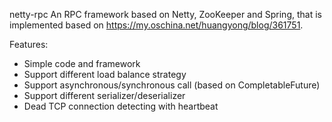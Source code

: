 netty-rpc
An RPC framework based on Netty, ZooKeeper and Spring, that is implemented based on https://my.oschina.net/huangyong/blog/361751.

Features:
- Simple code and framework
- Support different load balance strategy
- Support asynchronous/synchronous call (based on CompletableFuture)
- Support different serializer/deserializer
- Dead TCP connection detecting with heartbeat